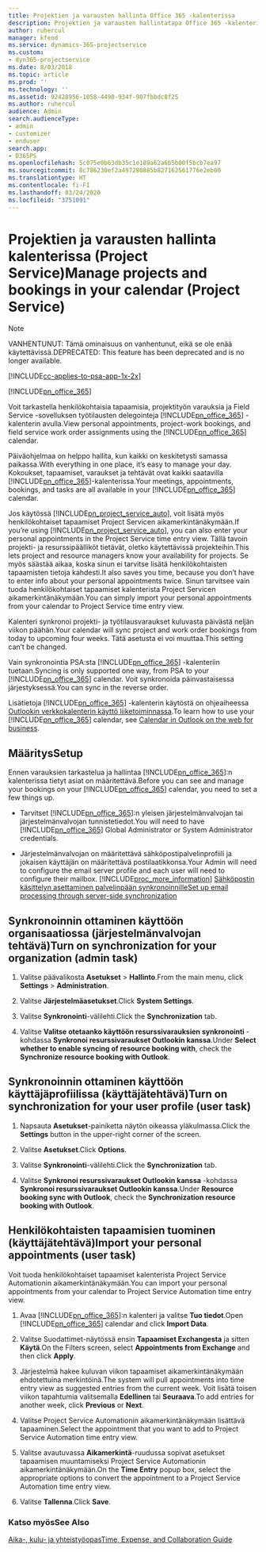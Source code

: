 ```yaml
---
title: Projektien ja varausten hallinta Office 365 -kalenterissa
description: Projektien ja varausten hallintatapa Office 365 -kalenterissa
author: ruhercul
manager: kfend
ms.service: dynamics-365-projectservice
ms.custom:
- dyn365-projectservice
ms.date: 8/03/2018
ms.topic: article
ms.prod: ''
ms.technology: ''
ms.assetid: 92428956-1058-4490-934f-907fbbdc8f25
ms.author: ruhercul
audience: Admin
search.audienceType:
- admin
- customizer
- enduser
search.app:
- D365PS
ms.openlocfilehash: 5c075e0b63db35c1e189a62a6b5b00f5bcb7ea97
ms.sourcegitcommit: 8c786230ef2a497280885b827162561776e2eb00
ms.translationtype: HT
ms.contentlocale: fi-FI
ms.lasthandoff: 03/24/2020
ms.locfileid: "3751091"
---
```

# <a name="manage-projects-and-bookings-in-your-calendar-project-service"></a><span data-ttu-id="481f9-103">Projektien ja varausten hallinta kalenterissa (Project Service)</span><span class="sxs-lookup"><span data-stu-id="481f9-103">Manage projects and bookings in your calendar (Project Service)</span></span>

> [!Note]
> <span data-ttu-id="481f9-104">VANHENTUNUT: Tämä ominaisuus on vanhentunut, eikä se ole enää käytettävissä.</span><span class="sxs-lookup"><span data-stu-id="481f9-104">DEPRECATED: This feature has been deprecated and is no longer available.</span></span>

[!INCLUDE[cc-applies-to-psa-app-1x-2x](../includes/cc-applies-to-psa-app-1x-2x.md)]

[!INCLUDE[pn_office_365](../includes/pn-office-365.md)] 

<span data-ttu-id="481f9-105">Voit tarkastella henkilökohtaisia tapaamisia, projektityön varauksia ja Field Service -sovelluksen työtilausten delegointeja [!INCLUDE[pn_office_365](../includes/pn-office-365.md)] -kalenterin avulla.</span><span class="sxs-lookup"><span data-stu-id="481f9-105">View personal appointments, project-work bookings, and field service work order assignments using the [!INCLUDE[pn_office_365](../includes/pn-office-365.md)] calendar.</span></span>  
  
 <span data-ttu-id="481f9-106">Päiväohjelmaa on helppo hallita, kun kaikki on keskitetysti samassa paikassa.</span><span class="sxs-lookup"><span data-stu-id="481f9-106">With everything in one place, it’s easy to manage your day.</span></span> <span data-ttu-id="481f9-107">Kokoukset, tapaamiset, varaukset ja tehtävät ovat kaikki saatavilla [!INCLUDE[pn_office_365](../includes/pn-office-365.md)]-kalenterissa.</span><span class="sxs-lookup"><span data-stu-id="481f9-107">Your meetings, appointments, bookings, and tasks are all available in your [!INCLUDE[pn_office_365](../includes/pn-office-365.md)] calendar.</span></span>  
  
 <span data-ttu-id="481f9-108">Jos käytössä [!INCLUDE[pn_project_service_auto](../includes/pn-project-service-auto.md)], voit lisätä myös henkilökohtaiset tapaamiset Project Servicen aikamerkintänäkymään.</span><span class="sxs-lookup"><span data-stu-id="481f9-108">If you’re using [!INCLUDE[pn_project_service_auto](../includes/pn-project-service-auto.md)], you can also enter your personal appointments in the Project Service time entry view.</span></span> <span data-ttu-id="481f9-109">Tällä tavoin projekti- ja resurssipäälliköt tietävät, oletko käytettävissä projekteihin.</span><span class="sxs-lookup"><span data-stu-id="481f9-109">This lets project and resource managers know your availability for projects.</span></span> <span data-ttu-id="481f9-110">Se myös säästää aikaa, koska sinun ei tarvitse lisätä henkilökohtaisten tapaamisten tietoja kahdesti.</span><span class="sxs-lookup"><span data-stu-id="481f9-110">It also saves you time, because you don’t have to enter info about your personal appointments twice.</span></span> <span data-ttu-id="481f9-111">Sinun tarvitsee vain tuoda henkilökohtaiset tapaamiset kalenterista Project Servicen aikamerkintänäkymään.</span><span class="sxs-lookup"><span data-stu-id="481f9-111">You can simply import your personal appointments from your calendar to Project Service time entry view.</span></span>  
  
 <span data-ttu-id="481f9-112">Kalenteri synkronoi projekti- ja työtilausvaraukset kuluvasta päivästä neljän viikon päähän.</span><span class="sxs-lookup"><span data-stu-id="481f9-112">Your calendar will sync project and work order bookings from today to upcoming four weeks.</span></span> <span data-ttu-id="481f9-113">Tätä asetusta ei voi muuttaa.</span><span class="sxs-lookup"><span data-stu-id="481f9-113">This setting can’t be changed.</span></span>  
  
 <span data-ttu-id="481f9-114">Vain synkronointia PSA:sta [!INCLUDE[pn_office_365](../includes/pn-office-365.md)] -kalenteriin tuetaan.</span><span class="sxs-lookup"><span data-stu-id="481f9-114">Syncing is only supported one way, from PSA to your [!INCLUDE[pn_office_365](../includes/pn-office-365.md)] calendar.</span></span> <span data-ttu-id="481f9-115">Voit synkronoida päinvastaisessa järjestyksessä.</span><span class="sxs-lookup"><span data-stu-id="481f9-115">You can sync in the reverse order.</span></span> 
  
 <span data-ttu-id="481f9-116">Lisätietoja [!INCLUDE[pn_office_365](../includes/pn-office-365.md)] -kalenterin käytöstä on ohjeaiheessa [Outlookin verkkokalenterin käyttö liiketoiminnassa](https://support.office.com/article/Calendar-in-Outlook-on-the-web-for-business-5219c457-d1fe-4c2f-9032-1a816b88e936).</span><span class="sxs-lookup"><span data-stu-id="481f9-116">To learn how to use your [!INCLUDE[pn_office_365](../includes/pn-office-365.md)] calendar, see [Calendar in Outlook on the web for business](https://support.office.com/article/Calendar-in-Outlook-on-the-web-for-business-5219c457-d1fe-4c2f-9032-1a816b88e936).</span></span>  
  
## <a name="setup"></a><span data-ttu-id="481f9-117">Määritys</span><span class="sxs-lookup"><span data-stu-id="481f9-117">Setup</span></span>  
 <span data-ttu-id="481f9-118">Ennen varauksien tarkastelua ja hallintaa [!INCLUDE[pn_office_365](../includes/pn-office-365.md)]:n kalenterissa tietyt asiat on määritettävä.</span><span class="sxs-lookup"><span data-stu-id="481f9-118">Before you can see and manage your bookings on your [!INCLUDE[pn_office_365](../includes/pn-office-365.md)] calendar, you need to set a few things up.</span></span>  
  
- <span data-ttu-id="481f9-119">Tarvitset [!INCLUDE[pn_office_365](../includes/pn-office-365.md)]:n yleisen järjestelmänvalvojan tai järjestelmänvalvojan tunnistetiedot.</span><span class="sxs-lookup"><span data-stu-id="481f9-119">You will need to have [!INCLUDE[pn_office_365](../includes/pn-office-365.md)] Global Administrator or System Administrator credentials.</span></span>  
  
- <span data-ttu-id="481f9-120">Järjestelmänvalvojan on määritettävä sähköpostipalvelinprofiili ja jokaisen käyttäjän on määritettävä postilaatikkonsa.</span><span class="sxs-lookup"><span data-stu-id="481f9-120">Your Admin will need to configure the email server profile and each user will need to configure their mailbox.</span></span> [!INCLUDE[proc_more_information](../includes/proc-more-information.md)] <span data-ttu-id="481f9-121">[Sähköpostin käsittelyn asettaminen palvelinpään synkronoinnille](../admin/set-up-server-side-synchronization-of-email-appointments-contacts-and-tasks.md)</span><span class="sxs-lookup"><span data-stu-id="481f9-121">[Set up email processing through server-side synchronization](../admin/set-up-server-side-synchronization-of-email-appointments-contacts-and-tasks.md)</span></span>  
  
## <a name="turn-on-synchronization-for-your-organization-admin-task"></a><span data-ttu-id="481f9-122">Synkronoinnin ottaminen käyttöön organisaatiossa (järjestelmänvalvojan tehtävä)</span><span class="sxs-lookup"><span data-stu-id="481f9-122">Turn on synchronization for your organization (admin task)</span></span>  
  
1.  <span data-ttu-id="481f9-123">Valitse päävalikosta **Asetukset** > **Hallinto**.</span><span class="sxs-lookup"><span data-stu-id="481f9-123">From the main menu, click **Settings** > **Administration**.</span></span>  
  
2.  <span data-ttu-id="481f9-124">Valitse **Järjestelmäasetukset**.</span><span class="sxs-lookup"><span data-stu-id="481f9-124">Click **System Settings**.</span></span>  
  
3.  <span data-ttu-id="481f9-125">Valitse **Synkronointi**-välilehti.</span><span class="sxs-lookup"><span data-stu-id="481f9-125">Click the **Synchronization** tab.</span></span>  
  
4.  <span data-ttu-id="481f9-126">Valitse **Valitse otetaanko käyttöön resurssivarauksien synkronointi** -kohdassa **Synkronoi resurssivaraukset Outlookin kanssa**.</span><span class="sxs-lookup"><span data-stu-id="481f9-126">Under **Select whether to enable syncing of resource booking with**, check the **Synchronize resource booking with Outlook**.</span></span>  
  
## <a name="turn-on-synchronization-for-your-user-profile-user-task"></a><span data-ttu-id="481f9-127">Synkronoinnin ottaminen käyttöön käyttäjäprofiilissa (käyttäjätehtävä)</span><span class="sxs-lookup"><span data-stu-id="481f9-127">Turn on synchronization for your user profile (user task)</span></span>  
  
1.  <span data-ttu-id="481f9-128">Napsauta **Asetukset**-painiketta näytön oikeassa yläkulmassa.</span><span class="sxs-lookup"><span data-stu-id="481f9-128">Click the **Settings** button in the upper-right corner of the screen.</span></span>  
  
2.  <span data-ttu-id="481f9-129">Valitse **Asetukset**.</span><span class="sxs-lookup"><span data-stu-id="481f9-129">Click **Options**.</span></span>  
  
3.  <span data-ttu-id="481f9-130">Valitse **Synkronointi**-välilehti.</span><span class="sxs-lookup"><span data-stu-id="481f9-130">Click the **Synchronization** tab.</span></span>  
  
4.  <span data-ttu-id="481f9-131">Valitse **Synkronoi resurssivaraukset Outlookin kanssa** -kohdassa **Synkronoi resurssivaraukset Outlookin kanssa**.</span><span class="sxs-lookup"><span data-stu-id="481f9-131">Under **Resource booking sync with Outlook**, check the **Synchronization resource booking with Outlook**.</span></span>  
  
## <a name="import-your-personal-appointments-user-task"></a><span data-ttu-id="481f9-132">Henkilökohtaisten tapaamisien tuominen (käyttäjätehtävä)</span><span class="sxs-lookup"><span data-stu-id="481f9-132">Import your personal appointments (user task)</span></span>  
 <span data-ttu-id="481f9-133">Voit tuoda henkilökohtaiset tapaamiset kalenterista Project Service Automationin aikamerkintänäkymään.</span><span class="sxs-lookup"><span data-stu-id="481f9-133">You can import your personal appointments from your calendar to Project Service Automation time entry view.</span></span>  
  
1. <span data-ttu-id="481f9-134">Avaa [!INCLUDE[pn_office_365](../includes/pn-office-365.md)]:n kalenteri ja valitse **Tuo tiedot**.</span><span class="sxs-lookup"><span data-stu-id="481f9-134">Open [!INCLUDE[pn_office_365](../includes/pn-office-365.md)] calendar and click **Import Data**.</span></span>  
  
2. <span data-ttu-id="481f9-135">Valitse Suodattimet-näytössä ensin **Tapaamiset Exchangesta** ja sitten **Käytä**.</span><span class="sxs-lookup"><span data-stu-id="481f9-135">On the Filters screen, select **Appointments from Exchange** and then click **Apply**.</span></span>  
  
3. <span data-ttu-id="481f9-136">Järjestelmä hakee kuluvan viikon tapaamiset aikamerkintänäkymään ehdotettuina merkintöinä.</span><span class="sxs-lookup"><span data-stu-id="481f9-136">The system will pull appointments into time entry view as suggested entries from the current week.</span></span> <span data-ttu-id="481f9-137">Voit lisätä toisen viikon tapahtumia valitsemalla **Edellinen** tai **Seuraava**.</span><span class="sxs-lookup"><span data-stu-id="481f9-137">To add entries for another week, click **Previous** or **Next**.</span></span>  
  
4. <span data-ttu-id="481f9-138">Valitse Project Service Automationin aikamerkintänäkymään lisättävä tapaaminen.</span><span class="sxs-lookup"><span data-stu-id="481f9-138">Select the appointment that you want to add to Project Service Automation time entry view.</span></span>  
  
5. <span data-ttu-id="481f9-139">Valitse avautuvassa **Aikamerkintä**-ruudussa sopivat asetukset tapaamisen muuntamiseksi Project Service Automationin aikamerkintänäkymään.</span><span class="sxs-lookup"><span data-stu-id="481f9-139">On the **Time Entry** popup box, select the appropriate options to convert the appointment to a Project Service Automation time entry view.</span></span>  
  
6. <span data-ttu-id="481f9-140">Valitse **Tallenna**.</span><span class="sxs-lookup"><span data-stu-id="481f9-140">Click **Save**.</span></span>  
  
### <a name="see-also"></a><span data-ttu-id="481f9-141">Katso myös</span><span class="sxs-lookup"><span data-stu-id="481f9-141">See Also</span></span>  
 [<span data-ttu-id="481f9-142">Aika-, kulu- ja yhteistyöopas</span><span class="sxs-lookup"><span data-stu-id="481f9-142">Time, Expense, and Collaboration Guide</span></span>](../project-service/time-expense-collaboration-guide.md)
